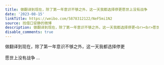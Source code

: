 ```yaml
---
title: 做翻译到现在，除了第一年意识不够之外，这一天我都选择停更愿世上没有战争
date: '2023-08-15'
linkTitle: https://weibo.com/5878312122/NeF5mi1N2
source: 找借口安静的微博
description: 做翻译到现在，除了第一年意识不够之外，这一天我都选择停更<br><br>愿世上没有战争  ...
disable_comments: true
---
```

做翻译到现在，除了第一年意识不够之外，这一天我都选择停更<br><br>愿世上没有战争  ...